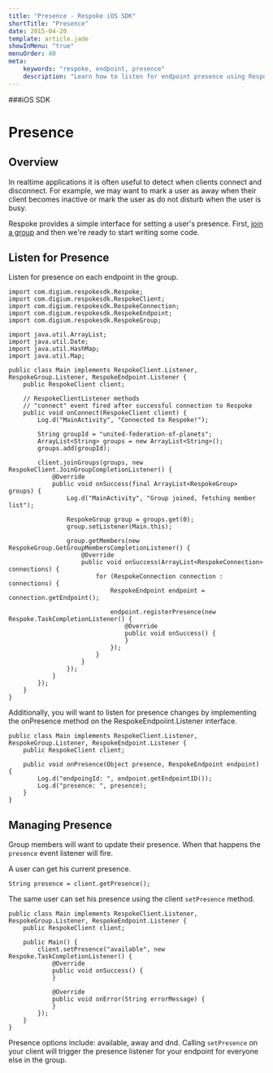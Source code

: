 ```yaml
---
title: "Presence - Respoke iOS SDK"
shortTitle: "Presence"
date: 2015-04-20
template: article.jade
showInMenu: "true"
menuOrder: 40
meta:
    keywords: "respoke, endpoint, presence"
    description: "Learn how to listen for endpoint presence using Respoke"
---
```


###iOS SDK
# Presence

## Overview

In realtime applications it is often useful to detect when clients connect and disconnect. For example, we may want to mark a user as away when their client becomes inactive or mark the user as do not disturb when the user is busy.

Respoke provides a simple interface for setting a user's presence. First, [join a group](/client/android/guide/group-discovery.html) and then we're ready to start writing some code.

## Listen for Presence

Listen for presence on each endpoint in the group.

    import com.digium.respokesdk.Respoke;
    import com.digium.respokesdk.RespokeClient;
    import com.digium.respokesdk.RespokeConnection;
    import com.digium.respokesdk.RespokeEndpoint;
    import com.digium.respokesdk.RespokeGroup;

    import java.util.ArrayList;
    import java.util.Date;
    import java.util.HashMap;
    import java.util.Map;

    public class Main implements RespokeClient.Listener, RespokeGroup.Listener, RespokeEndpoint.Listener {
        public RespokeClient client;

        // RespokeClientListener methods
        // "connect" event fired after successful connection to Respoke
        public void onConnect(RespokeClient client) {
            Log.d("MainActivity", "Connected to Respoke!");
            
            String groupId = "united-federation-of-planets";
            ArrayList<String> groups = new ArrayList<String>();
            groups.add(groupId);
            
            client.joinGroups(groups, new RespokeClient.JoinGroupCompletionListener() {
                @Override
                public void onSuccess(final ArrayList<RespokeGroup> groups) {
                    Log.d("MainActivity", "Group joined, fetching member list");
                    
                    RespokeGroup group = groups.get(0);
                    group.setListener(Main.this);
                    
                    group.getMembers(new RespokeGroup.GetGroupMembersCompletionListener() {
                        @Override
                        public void onSuccess(ArrayList<RespokeConnection> connections) {
                            for (RespokeConnection connection : connections) {
                                RespokeEndpoint endpoint = connection.getEndpoint();
                                
                                endpoint.registerPresence(new Respoke.TaskCompletionListener() {
                                    @Override
                                    public void onSuccess() {
                                    }
                                });
                            }
                        }
                    });
                }
            });
        }
    }
    
Additionally, you will want to listen for presence changes by implementing the onPresence method on the RespokeEndpoiint.Listener interface.

    public class Main implements RespokeClient.Listener, RespokeGroup.Listener, RespokeEndpoint.Listener {
        public RespokeClient client;

        public void onPresence(Object presence, RespokeEndpoint endpoint) {
            Log.d("endpoingId: ", endpoint.getEndpointID());
            Log.d("presence: ", presence);
        }
    }

## Managing Presence

Group members will want to update their presence. When that happens the `presence` event listener will fire.

A user can get his current presence.

    String presence = client.getPresence();
    
The same user can set his presence using the client `setPresence` method.

    public class Main implements RespokeClient.Listener, RespokeGroup.Listener, RespokeEndpoint.Listener {
        public RespokeClient client;

        public Main() {
            client.setPresence("available", new Respoke.TaskCompletionListener() {
                @Override
                public void onSuccess() {
                }

                @Override
                public void onError(String errorMessage) {
                }
            });
        }
    }
    
Presence options include: available, away and dnd. Calling `setPresence` on your client will trigger the presence listener for your endpoint for everyone else in the group.

